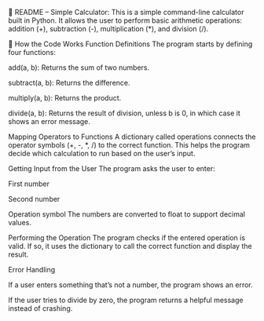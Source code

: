 📄 README – Simple Calculator:
This is a simple command-line calculator built in Python. It allows the user to perform basic arithmetic operations: addition (+), subtraction (-), multiplication (*), and division (/).

🧠 How the Code Works
Function Definitions
The program starts by defining four functions:

add(a, b): Returns the sum of two numbers.

subtract(a, b): Returns the difference.

multiply(a, b): Returns the product.

divide(a, b): Returns the result of division, unless b is 0, in which case it shows an error message.

Mapping Operators to Functions
A dictionary called operations connects the operator symbols (+, -, *, /) to the correct function. This helps the program decide which calculation to run based on the user’s input.

Getting Input from the User
The program asks the user to enter:

First number

Second number

Operation symbol
The numbers are converted to float to support decimal values.

Performing the Operation
The program checks if the entered operation is valid. If so, it uses the dictionary to call the correct function and display the result.

Error Handling

If a user enters something that’s not a number, the program shows an error.

If the user tries to divide by zero, the program returns a helpful message instead of crashing.

